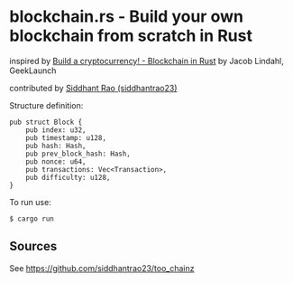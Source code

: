# blockchain.rs - Build your own blockchain from scratch in Rust

inspired by [Build a cryptocurrency! - Blockchain in Rust](https://github.com/GeekLaunch/blockchain-rust) by Jacob Lindahl, GeekLaunch


contributed by [Siddhant Rao (siddhantrao23)](https://github.com/siddhantrao23) 



Structure definition:

    pub struct Block {
        pub index: u32,
        pub timestamp: u128,
        pub hash: Hash,
        pub prev_block_hash: Hash,
        pub nonce: u64, 
        pub transactions: Vec<Transaction>, 
        pub difficulty: u128,
    }


To run use:

    $ cargo run 



## Sources

See <https://github.com/siddhantrao23/too_chainz>
